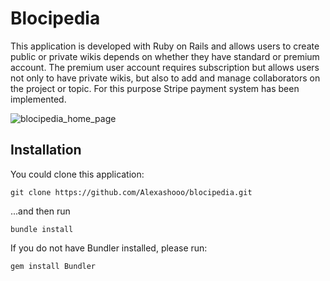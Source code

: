
# Blocipedia
This application is developed with Ruby on Rails and allows users to create public or private wikis depends on whether they have standard or premium account.
The premium user account requires subscription but allows users not only to have private wikis, but also to add and manage collaborators on the project or topic.
For this purpose Stripe payment system has been implemented.

![blocipedia_home_page](https://cloud.githubusercontent.com/assets/13839425/23340538/3bdb8f96-fc38-11e6-859b-d8faf5d643a8.png)


## Installation
You could clone this application:
```
git clone https://github.com/Alexashooo/blocipedia.git
```
...and then run
```
bundle install
```
If you do not have Bundler installed, please run:
```
gem install Bundler
```
